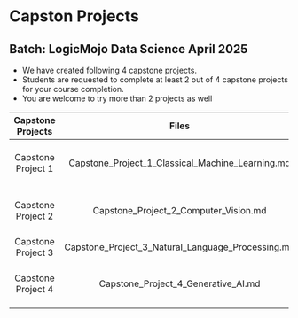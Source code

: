 # Capston Projects

## Batch: LogicMojo Data Science April 2025

- We have created following 4 capstone projects. 
- Students are requested to complete at least 2 out of 4 capstone projects for your course completion. 
- You are welcome to try more than 2 projects as well

| **Capstone Projects** |                     **Files**                     |            **Brief Descriptions**           |
|:---------------------:|:-------------------------------------------------:|:-------------------------------------------:|
| Capstone Project 1    | Capstone_Project_1_Classical_Machine_Learning.md  | Classical Machine Learning : Classification |
| Capstone Project 2    | Capstone_Project_2_Computer_Vision.md             | Deep Learning : Computer Vision             |
| Capstone Project 3    | Capstone_Project_3_Natural_Language_Processing.md | Transformers : NLP                          |
| Capstone Project 4    | Capstone_Project_4_Generative_AI.md               | Large Language Models and RAGs              |